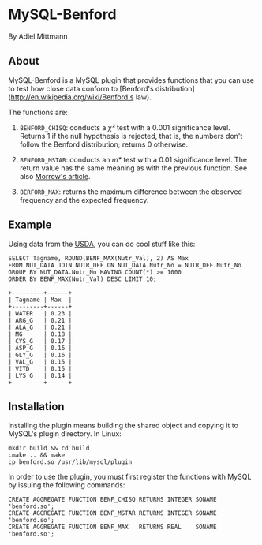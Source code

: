 # MySQL-Benford

By Adiel Mittmann

## About

MySQL-Benford is a MySQL plugin that provides functions that you can use to test
how close data conform to
[Benford's distribution](http://en.wikipedia.org/wiki/Benford's law).

The functions are:

1. `BENFORD_CHISQ`: conducts a _χ²_ test with a 0.001 significance
level. Returns 1 if the null hypothesis is rejected, that is, the numbers don't
follow the Benford distribution; returns 0 otherwise.

2. `BENFORD_MSTAR`: conducts an _m*_ test with a 0.01 significance level. The
return value has the same meaning as with the previous function. See also
[Morrow's article](http://jmorrow.net/projects/benford/benfordMain.pdf).

3. `BERFORD_MAX`: returns the maximum difference between the observed frequency
and the expected frequency.

## Example

Using data from the [USDA](http://sourceforge.net/projects/usdanutr/), you can
do cool stuff like this:

    SELECT Tagname, ROUND(BENF_MAX(Nutr_Val), 2) AS Max
    FROM NUT_DATA JOIN NUTR_DEF ON NUT_DATA.Nutr_No = NUTR_DEF.Nutr_No
    GROUP BY NUT_DATA.Nutr_No HAVING COUNT(*) >= 1000
    ORDER BY BENF_MAX(Nutr_Val) DESC LIMIT 10;

    +---------+------+
    | Tagname | Max  |
    +---------+------+
    | WATER   | 0.23 |
    | ARG_G   | 0.21 |
    | ALA_G   | 0.21 |
    | MG      | 0.18 |
    | CYS_G   | 0.17 |
    | ASP_G   | 0.16 |
    | GLY_G   | 0.16 |
    | VAL_G   | 0.15 |
    | VITD    | 0.15 |
    | LYS_G   | 0.14 |
    +---------+------+

## Installation

Installing the plugin means building the shared object and copying it to MySQL's
plugin directory. In Linux:

    mkdir build && cd build
    cmake .. && make
    cp benford.so /usr/lib/mysql/plugin

In order to use the plugin, you must first register the functions with MySQL by
issuing the following commands:

    CREATE AGGREGATE FUNCTION BENF_CHISQ RETURNS INTEGER SONAME 'benford.so';
    CREATE AGGREGATE FUNCTION BENF_MSTAR RETURNS INTEGER SONAME 'benford.so';
    CREATE AGGREGATE FUNCTION BENF_MAX   RETURNS REAL    SONAME 'benford.so';

